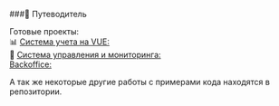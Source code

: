 ###👋 Путеводитель

Готовые проекты:  
📊 [Система учета на VUE:](https://github.com/stimul777/home_brewing)  
📲 [Система управления и мониторинга:](https://github.com/stimul777/device_control_system_DEMO)  
[Backoffice:](https://github.com/stimul777/backOffice.git)

А так же некоторые другие работы с примерами кода находятся в репозитории.
